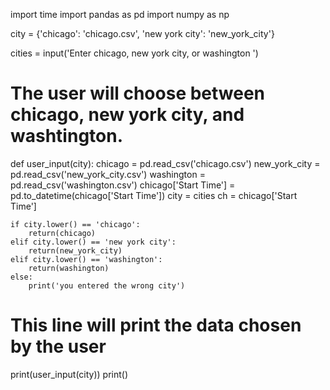 import time
import pandas as pd
import numpy as np


city = {'chicago': 'chicago.csv', 'new york city': 'new_york_city'}

cities = input('Enter chicago, new york city, or washington ')

# The user will choose between chicago, new york city, and washtington.

def user_input(city):
    chicago = pd.read_csv('chicago.csv')
    new_york_city = pd.read_csv('new_york_city.csv')
    washington = pd.read_csv('washington.csv')
    chicago['Start Time'] = pd.to_datetime(chicago['Start Time'])
    city = cities
    ch = chicago['Start Time']

    if city.lower() == 'chicago':
        return(chicago)
    elif city.lower() == 'new york city':
        return(new_york_city)
    elif city.lower() == 'washington':
        return(washington)
    else:
        print('you entered the wrong city')

# This line will print the data chosen by the user

print(user_input(city))
print()
